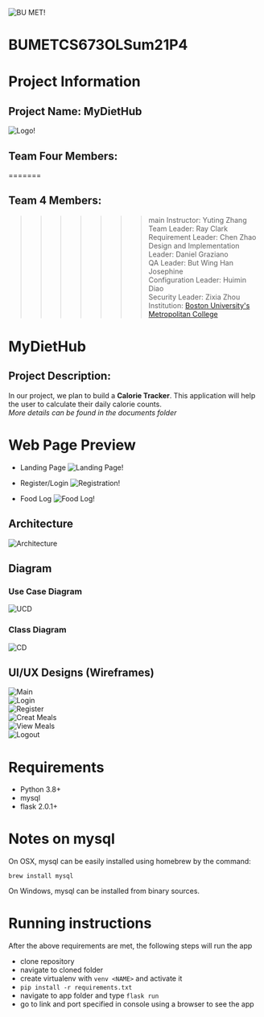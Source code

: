 ![BU MET!](https://scontent-hkt1-2.xx.fbcdn.net/v/t1.6435-9/70685441_2848187218541888_5583214686003789824_n.jpg?_nc_cat=108&ccb=1-3&_nc_sid=973b4a&_nc_ohc=BwDf3gHf8ukAX8qFZzF&_nc_oc=AQm021PAFiF9x3VmH1OPpS8Eid79jYIE7jtuRt4fLwljACl9Sc3m9hsKvK7jSRw_NJk&_nc_ht=scontent-hkt1-2.xx&oh=860551b869193d0d896ae464ee060cf5&oe=60DA9D26)
# BUMETCS673OLSum21P4

# Project Information
## Project Name: MyDietHub

![Logo!](images/logo.png)
## Team Four Members: 
=======
## Team 4 Members: 
>>>>>>> main
Instructor: Yuting Zhang<br>
Team Leader: Ray Clark<br>
Requirement Leader: Chen Zhao<br>
Design and Implementation Leader: Daniel Graziano<br>
QA Leader: But Wing Han Josephine<br>
Configuration Leader: Huimin Diao<br>
Security Leader: Zixia Zhou<br>
Institution: [Boston University's Metropolitan College](https://www.bu.edu/met/)<br>

# MyDietHub
## Project Description:

In our project, we plan to build a  **Calorie Tracker**. This application will help the user to calculate their daily calorie counts.<br>
*More details can be found in the documents folder*

# Web Page Preview
- Landing Page
![Landing Page!](images/HomePage.png)

- Register/Login
![Registration!](images/Register.png)    
- Food Log
![Food Log!](images/ViewMeal.png)
  

## Architecture
![Architecture](/images/Architecture.png)

## Diagram
### Use Case Diagram
![UCD](/images/usercasedg.png)

### Class Diagram
![CD](/images/classdg.png)

## UI/UX Designs (Wireframes)
![Main](https://share.balsamiq.com/c/kCZKwKCjeQ1W7tebjdvSQa.png)</br>
![Login](https://share.balsamiq.com/c/6oabXCTn2pJjHXDZSLruoo.png)</br>
![Register](https://share.balsamiq.com/c/qBoxguZDgvZrkEV3oF5MHZ.png)</br>
![Creat Meals](https://share.balsamiq.com/c/7A8jHbBbAtNhVH9nDAYqkN.png)</br>
![View Meals](https://share.balsamiq.com/c/kuoZxZWff5T249JQcu2Lm3.png)</br>
![Logout](https://share.balsamiq.com/c/wXP8nRs13yeKjcK4UwAL8q.png)</br>


# Requirements
- Python 3.8+
- mysql
- flask 2.0.1+


# Notes on mysql
On OSX, mysql can be easily installed using homebrew by the command:
```angular2html
brew install mysql
```
On Windows, mysql can be installed from binary sources.

# Running instructions
After the above requirements are met, the following steps will run the app
- clone repository
- navigate to cloned folder
- create virtualenv with `venv <NAME>` and activate it
- `pip install -r requirements.txt`
- navigate to app folder and type `flask run`
- go to link and port specified in console using a browser to see the app




